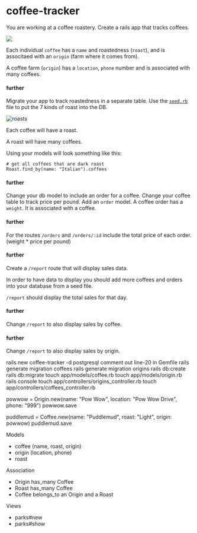 # coffee-tracker


You are working at a coffee roastery. Create a rails app that tracks coffees.

![](https://media.giphy.com/media/l3vQXT6nQkKK7LkVG/giphy.gif)

Each individual `coffee` has a `name` and roastedness (`roast`), and is associtaed with an `origin` (farm where it comes from).

A coffee farm (`origin`) has a `location`, `phone` number and is associated with many coffees.

#### further
Migrate your app to track roastedness in a separate table. Use the [`seed.rb`](https://edgeguides.rubyonrails.org/active_record_migrations.html#migrations-and-seed-data) file to put the 7 kinds of roast into the DB. 

![roasts](https://cdn6.bigcommerce.com/s-s60y10i2/product_images/uploaded_images/roast-comparison-chart.jpg?t=1469215177)

Each coffee will have a roast.

A roast will have many coffees.

Using your models will look something like this:

```
# get all coffees that are dark roast
Roast.find_by(name: "Italian").coffees
```

#### further 
Change your db model to include an order for a coffee. Change your coffee table to track price per pound. Add an `order` model. A coffee order has a `weight`. It is associated with a coffee.

#### further
For the routes `/orders` and `/orders/:id` include the total price of each order. (weight * price per pound)

#### further
Create a `/report` route that will display sales data.

In order to have data to display you should add more coffees and orders into your database from a seed file.

`/report` should display the total sales for that day. 

#### further
Change `/report` to also display sales by coffee.

#### further
Change `/report` to also display sales by origin.


rails new coffee-tracker -d postgresql
comment out line-20 in Gemfile
rails generate migration coffees
rails generate migration origins
rails db:create
rails db:migrate
touch app/models/coffee.rb
touch app/models/origin.rb
rails console
touch app/controllers/origins_controller.rb
touch app/controllers/coffees_controller.rb

powwow = Origin.new(name: "Pow Wow", location: "Pow Wow Drive", phone: "999")
powwow.save

puddlemud = Coffee.new(name: "Puddlemud", roast: "Light", origin: powwow)
puddlemud.save

Models
- coffee (name, roast, origin)
- origin (location, phone)
- roast 

Association
- Origin has_many Coffee
- Roast has_many Coffee
- Coffee belongs_to an Origin and a Roast

Views
- parks#new
- parks#show


